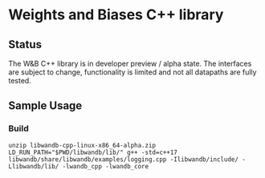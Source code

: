 # Weights and Biases C++ library

## Status

The W&B C++ library is in developer preview / alpha state.  The interfaces are
subject to change, functionality is limited and not all datapaths are fully tested.

## Sample Usage

### Build
```
unzip libwandb-cpp-linux-x86_64-alpha.zip
LD_RUN_PATH="$PWD/libwandb/lib/" g++ -std=c++17 libwandb/share/libwandb/examples/logging.cpp -Ilibwandb/include/ -Llibwandb/lib/ -lwandb_cpp -lwandb_core
```
